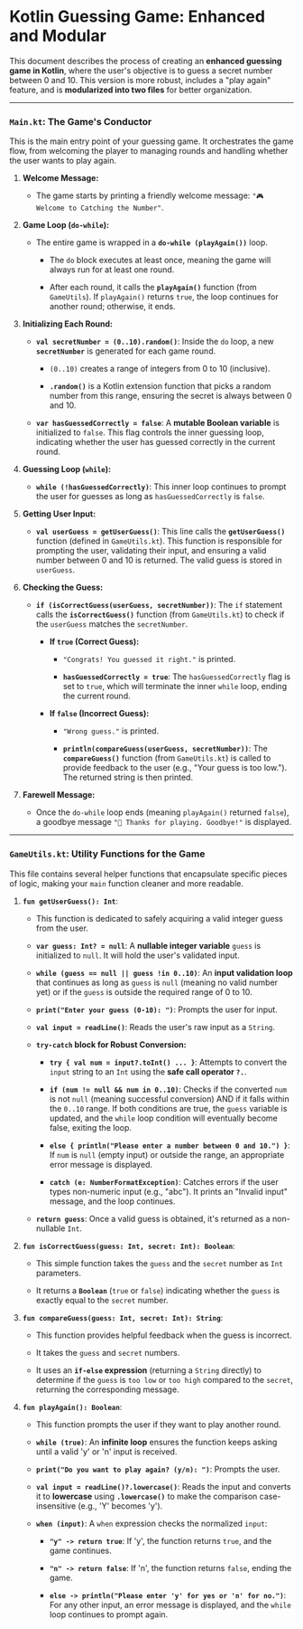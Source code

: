 # Kotlin Guessing Game: Enhanced and Modular

This document describes the process of creating an **enhanced guessing game in Kotlin**, where the user's objective is to guess a secret number between 0 and 10. This version is more robust, includes a "play again" feature, and is **modularized into two files** for better organization.

---

### `Main.kt`: The Game's Conductor

This is the main entry point of your guessing game. It orchestrates the game flow, from welcoming the player to managing rounds and handling whether the user wants to play again.

1. **Welcome Message:**

   - The game starts by printing a friendly welcome message: `"🎮 Welcome to Catching the Number"`.

2. **Game Loop (`do-while`):**

   - The entire game is wrapped in a **`do-while (playAgain())`** loop.

      - The `do` block executes at least once, meaning the game will always run for at least one round.

      - After each round, it calls the **`playAgain()`** function (from `GameUtils`). If `playAgain()` returns `true`, the loop continues for another round; otherwise, it ends.

3. **Initializing Each Round:**

   - **`val secretNumber = (0..10).random()`**: Inside the `do` loop, a new **`secretNumber`** is generated for each game round.

      - `(0..10)` creates a range of integers from 0 to 10 (inclusive).

      - **`.random()`** is a Kotlin extension function that picks a random number from this range, ensuring the secret is always between 0 and 10.

   - **`var hasGuessedCorrectly = false`**: A **mutable Boolean variable** is initialized to `false`. This flag controls the inner guessing loop, indicating whether the user has guessed correctly in the current round.

4. **Guessing Loop (`while`):**

   - **`while (!hasGuessedCorrectly)`**: This inner loop continues to prompt the user for guesses as long as `hasGuessedCorrectly` is `false`.

5. **Getting User Input:**

   - **`val userGuess = getUserGuess()`**: This line calls the **`getUserGuess()`** function (defined in `GameUtils.kt`). This function is responsible for prompting the user, validating their input, and ensuring a valid number between 0 and 10 is returned. The valid guess is stored in `userGuess`.

6. **Checking the Guess:**

   - **`if (isCorrectGuess(userGuess, secretNumber))`**: The `if` statement calls the **`isCorrectGuess()`** function (from `GameUtils.kt`) to check if the `userGuess` matches the `secretNumber`.

      - **If `true` (Correct Guess):**

         - `"Congrats! You guessed it right."` is printed.

         - **`hasGuessedCorrectly = true`**: The `hasGuessedCorrectly` flag is set to `true`, which will terminate the inner `while` loop, ending the current round.

      - **If `false` (Incorrect Guess):**

         - `"Wrong guess."` is printed.

         - **`println(compareGuess(userGuess, secretNumber))`**: The **`compareGuess()`** function (from `GameUtils.kt`) is called to provide feedback to the user (e.g., "Your guess is too low."). The returned string is then printed.

7. **Farewell Message:**

   - Once the `do-while` loop ends (meaning `playAgain()` returned `false`), a goodbye message `"👋 Thanks for playing. Goodbye!"` is displayed.


---

### `GameUtils.kt`: Utility Functions for the Game

This file contains several helper functions that encapsulate specific pieces of logic, making your `main` function cleaner and more readable.

1. **`fun getUserGuess(): Int`**:

   - This function is dedicated to safely acquiring a valid integer guess from the user.

   - **`var guess: Int? = null`**: A **nullable integer variable** `guess` is initialized to `null`. It will hold the user's validated input.

   - **`while (guess == null || guess !in 0..10)`**: An **input validation loop** that continues as long as `guess` is `null` (meaning no valid number yet) or if the `guess` is outside the required range of 0 to 10.

   - **`print("Enter your guess (0-10): ")`**: Prompts the user for input.

   - **`val input = readLine()`**: Reads the user's raw input as a `String`.

   - **`try-catch` block for Robust Conversion:**

      - **`try { val num = input?.toInt() ... }`**: Attempts to convert the `input` string to an `Int` using the **safe call operator `?.`**.

      - **`if (num != null && num in 0..10)`**: Checks if the converted `num` is not `null` (meaning successful conversion) AND if it falls within the `0..10` range. If both conditions are true, the `guess` variable is updated, and the `while` loop condition will eventually become false, exiting the loop.

      - **`else { println("Please enter a number between 0 and 10.") }`**: If `num` is `null` (empty input) or outside the range, an appropriate error message is displayed.

      - **`catch (e: NumberFormatException)`**: Catches errors if the user types non-numeric input (e.g., "abc"). It prints an "Invalid input" message, and the loop continues.

   - **`return guess`**: Once a valid guess is obtained, it's returned as a non-nullable `Int`.

2. **`fun isCorrectGuess(guess: Int, secret: Int): Boolean`**:

   - This simple function takes the `guess` and the `secret` number as `Int` parameters.

   - It returns a **`Boolean`** (`true` or `false`) indicating whether the `guess` is exactly equal to the `secret` number.

3. **`fun compareGuess(guess: Int, secret: Int): String`**:

   - This function provides helpful feedback when the guess is incorrect.

   - It takes the `guess` and `secret` numbers.

   - It uses an **`if-else` expression** (returning a `String` directly) to determine if the `guess` is `too low` or `too high` compared to the `secret`, returning the corresponding message.

4. **`fun playAgain(): Boolean`**:

   - This function prompts the user if they want to play another round.

   - **`while (true)`**: An **infinite loop** ensures the function keeps asking until a valid 'y' or 'n' input is received.

   - **`print("Do you want to play again? (y/n): ")`**: Prompts the user.

   - **`val input = readLine()?.lowercase()`**: Reads the input and converts it to **lowercase** using **`.lowercase()`** to make the comparison case-insensitive (e.g., 'Y' becomes 'y').

   - **`when (input)`**: A `when` expression checks the normalized `input`:

      - **`"y" -> return true`**: If 'y', the function returns `true`, and the game continues.

      - **`"n" -> return false`**: If 'n', the function returns `false`, ending the game.

      - **`else -> println("Please enter 'y' for yes or 'n' for no.")`**: For any other input, an error message is displayed, and the `while` loop continues to prompt again.
            
